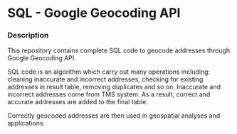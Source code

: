 # SQL - Google Geocoding API

### Description
This repository contains complete SQL code to geocode addresses through Google Geocoding API. 


SQL code is an algorithm which carry out many operations including: cleaning inaccurate and incorrect addresses, checking for existing addresses in result table, removing duplicates and so on. Inaccurate and incorrect addresses come from TMS system. As a result, correct and accurate addresses are added to the final table.

Correctly geocoded addresses are then used in geospatial analyses and applications.

